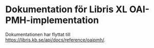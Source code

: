 # Dokumentation för Libris XL OAI-PMH-implementation

Dokumentationen har flyttat till https://libris.kb.se/api/docs/reference/oaipmh/.